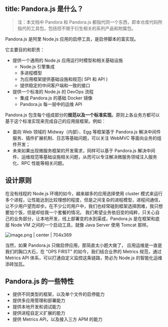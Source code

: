 title: Pandora.js 是什么？
---

> 注：本文档中 Pandora 和 Pandora.js 都指代同一个东西，即本仓库代码所指代的工具包，包括但不限于衍生相关的系列产品和附属包。

Pandora.js 是阿里 Node.js 应用的启停工具，是启停脚本的富实现。

它主要目的和职责：

* 提供一个通用的 Node.js 应用运行时模型和相关基础设施
  * Node.js 引擎集成
  * 多进程模型
  * 为应用框架提供基础设施和规范( SPI 和 API )
  * 提供稳定的中间客户端和一致的接口
* 提供一个标准的 Node.js 的 DevOps 流程
  * 集成 Pandora.js 的基础 Docker 镜像
  * Pandora.js 每一层中的运维 API

Pandora.js 包含每个组成部分的**规范以及一个标准实现**。原则上各业务方都可以基于这个标准实现来完成自己的应用层框架。例如：
* 面向 Web 领域的 Midway（内部）、Egg 等框架基于 Pandora.js 解决中间件服务、插件扩展机制、日志等基础问题，可以关注 WebMVC 等面向业务的组件开发；
* 未来如果出现微服务框架的开发需求，同样可以基于 Pandora.js 解决中间件、运维规范等基础设施相关问题，从而可以专注解决微服务领域注入服务化、RPC 性能等相关问题。

## 设计原则

在没有线程的 Node.js 环境的如今，越来越多的应用选择使用 cluster 模式来运行多个进程，让性能达到比较理想的程度，但是之间复杂的进程模型，进程间通信，让不少用户望而却步。在不少公司用户中，我们也经常碰到框架选择困难，我只想要加个饭，但是却给我一个套餐的情况。
我们希望业务依旧变的纯粹，只关心自己的业务部分，让本地开发，线上部署变的水到渠成，Pandora.js 是在框架和底层 Node VM 之间的一个启动工具，就像 Java Server 使用 Tomcat 那样。

![image.png | center | 704x369](https://private-alipayobjects.alipay.com/alipay-rmsdeploy-image/skylark/png/15ba7820-18bc-4cb1-be02-80124f213c04.png "")

当然，如果 Pandora.js 只做启停应用，那简直太小题大做了， 应用运维是一直是我们的胸口大石，在 "OPS FIRST" 的如今，我们结合业界的 Metrics 规范，通过 Metrics API 体系，可以打通自定义监控这条链路，势必为 Node.js 的智能化运维添砖加瓦。

## Pandora.js 的一些特性

- 提供不同类型的框架，以及单个文件的启停能力
- 提供多应用管理和部署能力
- 提供本地开发和调试能力
- 提供进程自定义扩展的能力
- 提供 Metrics API，以及接入三方 APM 的能力
